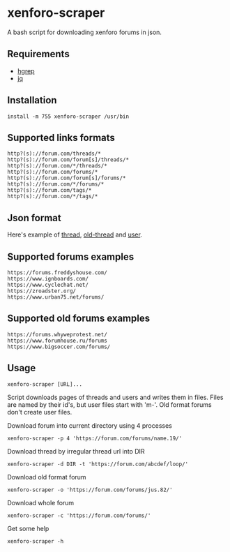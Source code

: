 # xenforo-scraper

A bash script for downloading xenforo forums in json.

## Requirements

 - [hgrep](https://github.com/TUVIMEN/hgrep)
 - [jq](https://github.com/stedolan/jq)

## Installation
    
    install -m 755 xenforo-scraper /usr/bin

## Supported links formats

    http?(s)://forum.com/threads/*
    http?(s)://forum.com/forum[s]/threads/*
    http?(s)://forum.com/*/threads/*
    http?(s)://forum.com/forums/*
    http?(s)://forum.com/forum[s]/forums/*
    http?(s)://forum.com/*/forums/*
    http?(s)://forum.com/tags/*
    http?(s)://forum.com/*/tags/*


## Json format

Here's example of [thread](thread-example.json), [old-thread](old-thread-example.json) and [user](user-example.json).

## Supported forums examples
    
    https://forums.freddyshouse.com/
    https://www.ignboards.com/
    https://www.cyclechat.net/
    https://zroadster.org/
    https://www.urban75.net/forums/

## Supported old forums examples

    https://forums.whyweprotest.net/
    https://www.forumhouse.ru/forums
    https://www.bigsoccer.com/forums/

## Usage

    xenforo-scraper [URL]...

Script downloads pages of threads and users and writes them in files. Files are named by their id's, but user files start with 'm-'. Old format forums don't create user files.

Download forum into current directory using 4 processes

    xenforo-scraper -p 4 'https://forum.com/forums/name.19/'

Download thread by irregular thread url into DIR 

    xenforo-scraper -d DIR -t 'https://forum.com/abcdef/loop/'

Download old format forum

    xenforo-scraper -o 'https://forum.com/forums/jus.82/'

Download whole forum

    xenforo-scraper -c 'https://forum.com/forums/'

Get some help

    xenforo-scraper -h
